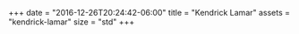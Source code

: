+++
date = "2016-12-26T20:24:42-06:00"
title = "Kendrick Lamar"
assets = "kendrick-lamar"
size = "std"
+++
